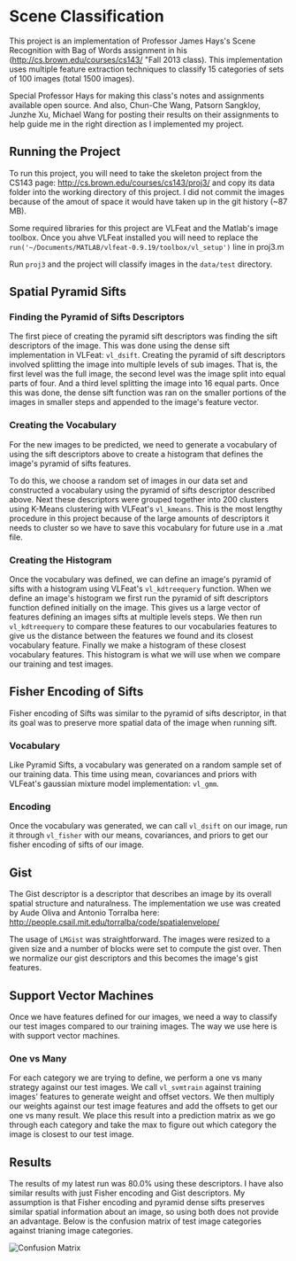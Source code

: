 
Scene Classification  
====================

This project is an implementation of Professor James Hays's Scene Recognition with Bag of Words assignment in his (http://cs.brown.edu/courses/cs143/ "Fall 2013 class). This implementation uses multiple feature extraction techniques to classify 15 categories of sets of 100 images (total 1500 images).

Special Professor Hays for making this class's notes and assignments available open source. And also, Chun-Che Wang, Patsorn Sangkloy, Junzhe Xu, Michael Wang for posting their results on their assignments to help guide me in the right direction as I implemented my project.

Running the Project
-------------------

To run this project, you will need to take the skeleton project from the CS143 page: http://cs.brown.edu/courses/cs143/proj3/ and copy its data folder into the working directory of this project. I did not commit the images because of the amout of space it would have taken up in the git history (~87 MB). 

Some required libraries for this project are VLFeat and the Matlab's image toolbox. Once you ahve VLFeat installed you will need to replace the `run('~/Documents/MATLAB/vlfeat-0.9.19/toolbox/vl_setup')` line in proj3.m

Run `proj3` and the project will classify images in the `data/test` directory.

Spatial Pyramid Sifts
---------------------

### Finding the Pyramid of Sifts Descriptors

The first piece of creating the pyramid sift descriptors was finding the sift descriptors of the image. This was done using the dense sift implementation in VLFeat: `vl_dsift`. Creating the pyramid of sift descriptors involved splitting the image into multiple levels of sub images. That is, the first level was the full image, the second level was the image split into equal parts of four. And a third level splitting the image into 16 equal parts. Once this was done, the dense sift function was ran on the smaller portions of the images in smaller steps and appended to the image's feature vector.


### Creating the Vocabulary

For the new images to be predicted, we need to generate a vocabulary of using the sift descriptors above to create a histogram that defines the image's pyramid of sifts features.

To do this, we choose a random set of images in our data set and constructed a vocabulary using the pyramid of sifts descriptor described above. Next these descriptors were grouped together into 200 clusters using K-Means clustering with VLFeat's `vl_kmeans`. This is the most lengthy procedure in this project because of the large amounts of descriptors it needs to cluster so we have to save this vocabulary for future use in a .mat file.

### Creating the Histogram

Once the vocabulary was defined, we can define an image's pyramid of sifts with a histogram using VLFeat's `vl_kdtreequery` function. When we define an image's histogram we first run the pyramid of sift descriptors function defined initially on the image. This gives us a large vector of features defining an images sifts at multiple levels steps. We then run `vl_kdtreequery` to compare these features to our vocabularies features to give us the distance between the features we found and its closest vocabulary feature. Finally we make a histogram of these closest vocabulary features. This histogram is what we will use when we compare our training and test images.
 
Fisher Encoding of Sifts
------------------------

Fisher encoding of Sifts was similar to the pyramid of sifts descriptor, in that its goal was to preserve more spatial data of the image when running sift.

### Vocabulary

Like Pyramid Sifts, a vocabulary was generated on a random sample set of our training data. This time using mean, covariances and priors with VLFeat's gaussian mixture model implementation: `vl_gmm`.

### Encoding

Once the vocabulary was generated, we can call `vl_dsift` on our image, run it through `vl_fisher` with our means, covariances, and priors to get our fisher encoding of sifts of our image.

Gist
----

The Gist descriptor is a descriptor that describes an image by its overall spatial structure and naturalness. The implementation we use was created by Aude Oliva and Antonio Torralba here: http://people.csail.mit.edu/torralba/code/spatialenvelope/

The usage of `LMGist` was straightforward. The images were resized to a given size and a number of blocks were set to compute the gist over. Then we normalize our gist descriptors and this becomes the image's gist features.


Support Vector Machines
-----------------------

Once we have features defined for our images, we need a way to classify our test images compared to our training images. The way we use here is with support vector machines. 

### One vs Many


For each category we are trying to define, we perform a one vs many strategy against our test images. We call `vl_svmtrain` against training images' features to generate weight and offset vectors. We then multiply our weights against our test image features and add the offsets to get our one vs many result. We place this result into a prediction matrix as we go through each category and take the max to figure out which category the image is closest to our test image.


Results
-------

The results of my latest run was 80.0% using these descriptors. I have also similar results with just Fisher encoding and Gist descriptors. My assumption is that Fisher encoding and pyramid dense sifts preserves similar spatial information about an image, so using both does not provide an advantage. Below is the confusion matrix of test image categories against trianing image categories.

![Confusion Matrix](https://raw.githubusercontent.com/trngt/Scene-Classification/master/code/results_webpage/confusion_matrix.png "Confusion Matrix")
 